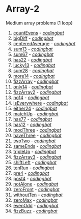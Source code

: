 # Array-2

Medium array problems (1 loop)

1. [countEvens](https://github.com/liampuk/code-practice/blob/master/codingbat/java/array-2/countEvens.md) - _[codingbat](http://codingbat.com/prob/p162010)_
2. [bigDiff](https://github.com/liampuk/code-practice/blob/master/codingbat/java/array-2/bigDiff.md) - _[codingbat](http://codingbat.com/prob/p196640)_
3. [centeredAverage](https://github.com/liampuk/code-practice/blob/master/codingbat/java/array-2/centeredAverage.md) - _[codingbat](http://codingbat.com/prob/p136585)_
4. [sum13](https://github.com/liampuk/code-practice/blob/master/codingbat/java/array-2/sum13.md) - _[codingbat](http://codingbat.com/prob/p127384)_
5. [sum67](https://github.com/liampuk/code-practice/blob/master/codingbat/java/array-2/sum67.md) - _[codingbat](http://codingbat.com/prob/p111327)_
6. [has22](https://github.com/liampuk/code-practice/blob/master/codingbat/java/array-2/has22.md) - _[codingbat](http://codingbat.com/prob/p121853)_
7. [lucky13](https://github.com/liampuk/code-practice/blob/master/codingbat/java/array-2/lucky13.md) - _[codingbat](http://codingbat.com/prob/p194525)_
8. [sum28](https://github.com/liampuk/code-practice/blob/master/codingbat/java/array-2/sum28.md) - _[codingbat](http://codingbat.com/prob/p199612)_
9. [more14](https://github.com/liampuk/code-practice/blob/master/codingbat/java/array-2/more14.md) - _[codingbat](http://codingbat.com/prob/p104627)_
10. [fizzArray](https://github.com/liampuk/code-practice/blob/master/codingbat/java/array-2/fizzArray.md) - _[codingbat](http://codingbat.com/prob/p180920)_
11. [only14](https://github.com/liampuk/code-practice/blob/master/codingbat/java/array-2/only14.md) - _[codingbat](http://codingbat.com/prob/p186672)_
12. [fizzArray2](https://github.com/liampuk/code-practice/blob/master/codingbat/java/array-2/fizzArray2.md) - _[codingbat](http://codingbat.com/prob/p178353)_
13. [no14](https://github.com/liampuk/code-practice/blob/master/codingbat/java/array-2/no14.md) - _[codingbat](http://codingbat.com/prob/p136648)_
14. [isEverywhere](https://github.com/liampuk/code-practice/blob/master/codingbat/java/array-2/isEverywhere.md) - _[codingbat](http://codingbat.com/prob/p110222)_
15. [either24](https://github.com/liampuk/code-practice/blob/master/codingbat/java/array-2/either24.md) - _[codingbat](http://codingbat.com/prob/p191878)_
16. [matchUp](https://github.com/liampuk/code-practice/blob/master/codingbat/java/array-2/matchUp.md) - _[codingbat](http://codingbat.com/prob/p136254)_
17. [has77](https://github.com/liampuk/code-practice/blob/master/codingbat/java/array-2/has77.md) - _[codingbat](http://codingbat.com/prob/p168357)_
18. [has12](https://github.com/liampuk/code-practice/blob/master/codingbat/java/array-2/has12.md) - _[codingbat](http://codingbat.com/prob/p169260)_
19. [modThree](https://github.com/liampuk/code-practice/blob/master/codingbat/java/array-2/modThree.md) - _[codingbat](http://codingbat.com/prob/p159979)_
20. [haveThree](https://github.com/liampuk/code-practice/blob/master/codingbat/java/array-2/haveThree.md) - _[codingbat](http://codingbat.com/prob/p109783)_
21. [twoTwo](https://github.com/liampuk/code-practice/blob/master/codingbat/java/array-2/twoTwo.md) - _[codingbat](http://codingbat.com/prob/p102145)_
22. [sameEnds](https://github.com/liampuk/code-practice/blob/master/codingbat/java/array-2/sameEnds.md) - _[codingbat](http://codingbat.com/prob/p134300)_
23. [tripleUp](https://github.com/liampuk/code-practice/blob/master/codingbat/java/array-2/tripleUp.md) - _[codingbat](http://codingbat.com/prob/p137874)_
24. [fizzArray3](https://github.com/liampuk/code-practice/blob/master/codingbat/java/array-2/fizzArray3.md) - _[codingbat](http://codingbat.com/prob/p142539)_
25. [shiftLeft](https://github.com/liampuk/code-practice/blob/master/codingbat/java/array-2/shiftLeft.md) - _[codingbat](http://codingbat.com/prob/p105031)_
26. [tenRun](https://github.com/liampuk/code-practice/blob/master/codingbat/java/array-2/tenRun.md) - _[codingbat](http://codingbat.com/prob/p199484)_
27. [pre4](https://github.com/liampuk/code-practice/blob/master/codingbat/java/array-2/pre4.md) - _[codingbat](http://codingbat.com/prob/p100246)_
28. [post4](https://github.com/liampuk/code-practice/blob/master/codingbat/java/array-2/post4.md) - _[codingbat](http://codingbat.com/prob/p164144)_
29. [notAlone](https://github.com/liampuk/code-practice/blob/master/codingbat/java/array-2/notAlone.md) - _[codingbat](http://codingbat.com/prob/p169506)_
30. [zeroFront](https://github.com/liampuk/code-practice/blob/master/codingbat/java/array-2/zeroFront.md) - _[codingbat](http://codingbat.com/prob/p193753)_
31. [withoutTen](https://github.com/liampuk/code-practice/blob/master/codingbat/java/array-2/withoutTen.md) - _[codingbat](http://codingbat.com/prob/p196976)_
32. [zeroMax](https://github.com/liampuk/code-practice/blob/master/codingbat/java/array-2/zeroMax.md) - _[codingbat](http://codingbat.com/prob/p187050)_
33. [evenOdd](https://github.com/liampuk/code-practice/blob/master/codingbat/java/array-2/evenOdd.md) - _[codingbat](http://codingbat.com/prob/p105771)_
34. [fizzBuzz](https://github.com/liampuk/code-practice/blob/master/codingbat/java/array-2/fizzBuzz.md) - _[codingbat](http://codingbat.com/prob/p153059)_